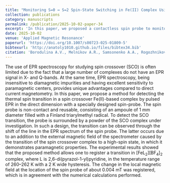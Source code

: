 ```yaml
---
title: "Monitoring S=0 ↔ S=2 Spin-State Switching in Fe(II) Complex Using FT EPR and Trityl Radical as Local Magnetic Field Sensor"
collection: publications
category: manuscripts
permalink: /publication/2025-10-02-paper-34
excerpt: 'In this paper, we proposed a contactless spin probe to monitor spin crossover transitions in EPR-silent coordination compounds'
date: 2025-10-02
venue: 'Applied Magnetic Resonance'
paperurl: 'https://doi.org/10.1007/s00723-025-01809-5'
bibtexurl: 'http://anatoly1010.github.io/files/bibtex34.bib'
citation: 'Borodulina A.V., Melnikov A.R., Samsonenko A.A., Rogozhnikova O.Yu., Tormyshev V.M., Fedin M.V., Veber S.L. &quot;Monitoring S=0 ↔ S=2 Spin-State Switching in Fe(II) Complex Using FT EPR and Trityl Radical as Local Magnetic Field Sensor&quot; <i>Appl. Magn. Res.</i> 2025.'
---
```

The use of EPR spectroscopy for studying spin crossover (SCO) is often limited due to the fact that a large number of complexes do not have an EPR signal in X- and Q-bands. At the same time, EPR spectroscopy, being insensitive to diamagnetic impurities and having excellent sensitivity to paramagnetic centers, provides unique advantages compared to direct current magnetometry. In this paper, we propose a method for detecting the thermal spin transition in a spin crossover Fe(II)-based complex by pulsed EPR in the direct dimension with a specially designed spin-probe. The spin probe is non-contact and reusable, consisting of an ampoule of 1 mm diameter filled with a Finland triarylmethyl radical. To detect the SCO transition, the probe is surrounded by a powder of the SCO complex under investigation. In such a design, the transition can be observed through the shift of the line in the EPR spectrum of the spin probe. The latter occurs due to an addition to the external magnetic field of the spectrometer caused by the transition of the spin crossover complex to a high-spin state, in which it demonstrates paramagnetic properties. The experimental results showed that the proposed method allows one to register a transition in \[FeL<sub>2</sub>]\[BF<sub>4</sub>]<sub>2</sub> complex, where L is 2,6-di(pyrazol-1-yl)pyridine, in the temperature range of 260–262 K with a 2 K wide hysteresis. The change in the local magnetic field at the location of the spin probe of about 0.004 mT was registered, which is in agreement with the numerical calculations performed.